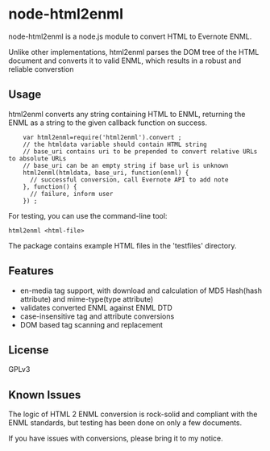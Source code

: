 # node-html2enml #

node-html2enml is a node.js module to convert HTML to Evernote ENML.

Unlike other implementations, html2enml parses the DOM tree of the HTML document and converts it to valid ENML, which results in a robust and reliable converstion

## Usage ##

html2enml converts any string containing HTML to ENML, returning the ENML as a string to the given callback function on success.

        var html2enml=require('html2enml').convert ;
        // the htmldata variable should contain HTML string
        // base_uri contains uri to be prepended to convert relative URLs to absolute URLs
        // base_uri can be an empty string if base url is unknown
        html2enml(htmldata, base_uri, function(enml) {
          // successful conversion, call Evernote API to add note
        }, function() {
          // failure, inform user
        }) ;


For testing, you can use the command-line tool:

	html2enml <html-file>

The package contains example HTML files in the 'testfiles' directory.
        
## Features ##

- en-media tag support, with download and calculation of MD5 Hash(hash attribute) and mime-type(type attribute) 
- validates converted ENML against ENML DTD
- case-insensitive tag and attribute conversions
- DOM based tag scanning and replacement

## License ##

GPLv3

## Known Issues ##

The logic of HTML 2 ENML conversion is rock-solid and compliant with the ENML standards,
but testing has been done on only a few documents.

If you have issues with conversions, please bring it to my notice.
